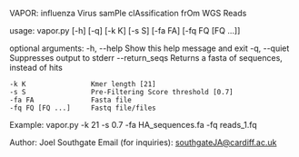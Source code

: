 VAPOR: influenza Virus samPle clAssification frOm WGS Reads

usage: vapor.py [-h] [-q] [-k K] [-s S] [-fa FA]
                              [-fq FQ [FQ ...]]

optional arguments:
    -h, --help          Show this help message and exit
    -q, --quiet         Suppresses output to stderr
    --return_seqs       Returns a fasta of sequences, instead of hits       

    -k K                Kmer length [21]
    -s S                Pre-Filtering Score threshold [0.7]
    -fa FA              Fasta file
    -fq FQ [FQ ...]     Fastq file/files

Example:
    vapor.py -k 21 -s 0.7 -fa HA_sequences.fa -fq reads_1.fq

Author: Joel Southgate
Email (for inquiries): southgateJA@cardiff.ac.uk

